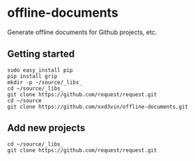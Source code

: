 # offline-documents
Generate offline documents for Github projects, etc.

## Getting started

```
sudo easy_install pip
pip install grip
mkdir -p ~/source/_libs_
cd ~/source/_libs_
git clone https://github.com/request/request.git
cd ~/source
git clone https://github.com/xxd3vin/offline-documents.git
```

## Add new projects

```
cd ~/source/_libs_
git clone https://github.com/request/request.git
```
